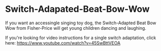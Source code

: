 # Switch-Adapated-Beat-Bow-Wow
If you want an accessingle singing toy dog, the Switch-Adapted Beat Bow Wow from Fisher-Price will get young children dancing and laughing.

If you're looking for video instructions for a single switch adaptation, click here: https://www.youtube.com/watch?v=45SwBttVEOA
